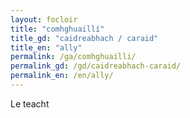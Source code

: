 ```yaml
---
layout: focloir
title: "comhghuaillí"
title_gd: "caidreabhach / caraid"
title_en: "ally"
permalink: /ga/comhghuailli/
permalink_gd: /gd/caidreabhach-caraid/
permalink_en: /en/ally/
---
```


Le teacht